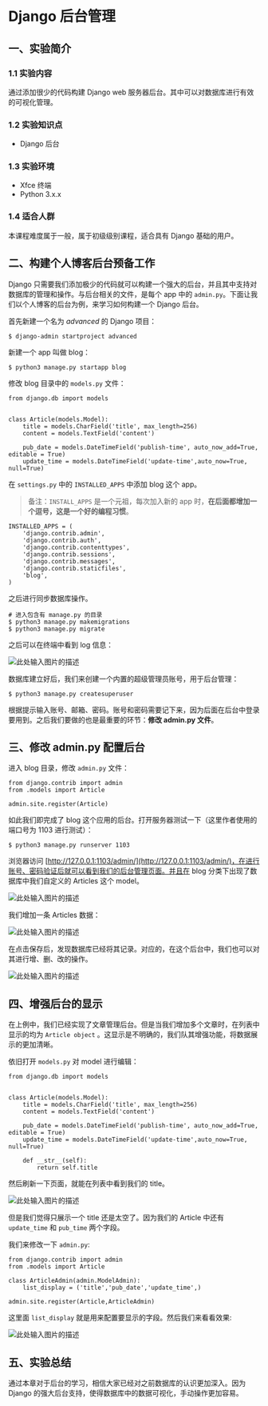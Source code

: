 # Django 后台管理

## 一、实验简介

### 1.1 实验内容

通过添加很少的代码构建 Django web 服务器后台。其中可以对数据库进行有效的可视化管理。

### 1.2 实验知识点

- Django 后台

### 1.3 实验环境

- Xfce 终端
- Python 3.x.x

### 1.4 适合人群

本课程难度属于一般，属于初级级别课程，适合具有 Django 基础的用户。

## 二、构建个人博客后台预备工作

Django 只需要我们添加极少的代码就可以构建一个强大的后台，并且其中支持对数据库的管理和操作。与后台相关的文件，是每个 app 中的 `admin.py`。下面让我们以个人博客的后台为例，来学习如何构建一个 Django 后台。

首先新建一个名为 *advanced* 的 Django 项目：

```
$ django-admin startproject advanced

```

新建一个 app 叫做 blog：

```
$ python3 manage.py startapp blog

```

修改 blog 目录中的 `models.py` 文件：

```
from django.db import models


class Article(models.Model):
    title = models.CharField('title', max_length=256)
    content = models.TextField('content')

    pub_date = models.DateTimeField('publish-time', auto_now_add=True, editable = True)
    update_time = models.DateTimeField('update-time',auto_now=True, null=True)

```

在 `settings.py` 中的 `INSTALLED_APPS` 中添加 blog 这个 app。

> 备注：`INSTALL_APPS` 是一个元祖，每次加入新的 app 时，**在后面都增加一个逗号，这是一个好的编程习惯**。

```
INSTALLED_APPS = (
    'django.contrib.admin',
    'django.contrib.auth',
    'django.contrib.contenttypes',
    'django.contrib.sessions',
    'django.contrib.messages',
    'django.contrib.staticfiles',
    'blog',
)

```

之后进行同步数据库操作。

```
# 进入包含有 manage.py 的目录
$ python3 manage.py makemigrations
$ python3 manage.py migrate

```

之后可以在终端中看到 log 信息：

![此处输入图片的描述](https://dn-anything-about-doc.qbox.me/document-uid18510labid2840timestamp1492741807780.png/wm)

数据库建立好后，我们来创建一个内置的超级管理员账号，用于后台管理：

```
$ python3 manage.py createsuperuser

```

根据提示输入账号、邮箱、密码。账号和密码需要记下来，因为后面在后台中登录要用到。之后我们要做的也是最重要的环节：**修改 admin.py 文件**。

## 三、修改 admin.py 配置后台

进入 blog 目录，修改 `admin.py` 文件：

```
from django.contrib import admin
from .models import Article

admin.site.register(Article)

```

如此我们即完成了 blog 这个应用的后台。打开服务器测试一下（这里作者使用的端口号为 1103 进行测试）：

```
$ python3 manage.py runserver 1103

```

浏览器访问 [http://127.0.0.1:1103/admin/](http://127.0.0.1:1103/admin/)，在进行账号、密码验证后就可以看到我们的后台管理页面。并且在 blog 分类下出现了数据库中我们自定义的 Articles 这个 model。

![此处输入图片的描述](https://dn-anything-about-doc.qbox.me/document-uid370033labid2840timestamp1492672760506.png/wm)

我们增加一条 Articles 数据：

![此处输入图片的描述](https://dn-anything-about-doc.qbox.me/document-uid370033labid2840timestamp1492672784586.png/wm)

在点击保存后，发现数据库已经将其记录。对应的，在这个后台中，我们也可以对其进行增、删、改的操作。

![此处输入图片的描述](https://dn-anything-about-doc.qbox.me/document-uid370033labid2840timestamp1492672795805.png/wm)

## 四、增强后台的显示

在上例中，我们已经实现了文章管理后台。但是当我们增加多个文章时，在列表中显示的均为 `Article object` 。这显示是不明确的，我们队其增强功能，将数据展示的更加清晰。

依旧打开 `models.py` 对 model 进行编辑：

```
from django.db import models


class Article(models.Model):
    title = models.CharField('title', max_length=256)
    content = models.TextField('content')

    pub_date = models.DateTimeField('publish-time', auto_now_add=True, editable = True)
    update_time = models.DateTimeField('update-time',auto_now=True, null=True)

    def __str__(self):
        return self.title

```

然后刷新一下页面，就能在列表中看到我们的 title。

![此处输入图片的描述](https://dn-anything-about-doc.qbox.me/document-uid370033labid2840timestamp1492672806021.png/wm)

但是我们觉得只展示一个 title 还是太空了。因为我们的 Article 中还有 `update_time` 和 `pub_time` 两个字段。

我们来修改一下 `admin.py`:

```
from django.contrib import admin
from .models import Article

class ArticleAdmin(admin.ModelAdmin):
    list_display = ('title','pub_date','update_time',)

admin.site.register(Article,ArticleAdmin)

```

这里面 `list_display` 就是用来配置要显示的字段。然后我们来看看效果:

![此处输入图片的描述](https://dn-anything-about-doc.qbox.me/document-uid370033labid2840timestamp1492672839796.png/wm)

## 五、实验总结

通过本章对于后台的学习，相信大家已经对之前数据库的认识更加深入。因为 Django 的强大后台支持，使得数据库中的数据可视化，手动操作更加容易。